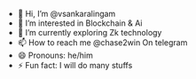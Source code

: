 - 👋 Hi, I’m @vsankaralingam
- 👀 I’m interested in Blockchain & Ai
- 🌱 I’m currently exploring Zk technology
- 📫 How to reach me  @chase2win On telegram
- 😄 Pronouns: he/him
- ⚡ Fun fact: I will do many stuffs

<!---
vsankaralingam/vsankaralingam is a ✨ special ✨ repository because its `README.md` (this file) appears on your GitHub profile.
You can click the Preview link to take a look at your changes.
--->
